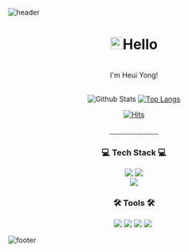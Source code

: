 ![header](https://capsule-render.vercel.app/api?type=waving&&color=gradient&height=100&section=header&fontSize=90)

  <div align = "center">
  
  <h1><img src="https://media.giphy.com/media/hvRJCLFzcasrR4ia7z/giphy.gif" width="25px">Hello</h1><br/>
  I'm Heui Yong!<br/><br/>
  

  ![Github Stats](https://github-readme-stats.vercel.app/api?username=heui-yong&theme=tokyonight&show_icons=true)
  [![Top Langs](https://github-readme-stats.vercel.app/api/top-langs/?username=heui-yong&layout=compact&theme=tokyonight)](https://github.com/anuraghazra/github-readme-stats)

  [![Hits](https://hits.seeyoufarm.com/api/count/incr/badge.svg?url=https%3A%2F%2Fgithub.com%2Fheui-yong&count_bg=%23A4EAF1&title_bg=%23DDE3ED&icon=github.svg&icon_color=%23FFFFFF&title=VISIT&edge_flat=false)](https://hits.seeyoufarm.com)
  
  ﹏﹏﹏﹏﹏﹏﹏  

  <h3>💻 Tech Stack 💻</h3>
  <img src="https://img.shields.io/badge/Kotlin-7F52FF?style=flat-square&logo=Kotlin&logoColor=white"/>
  <img src="https://img.shields.io/badge/Android-34A853?style=flat-square&logo=Android&logoColor=white"/>
  <br>
  <img src="https://img.shields.io/badge/Flutter-02569B?style=flat-square&logo=Flutter&logoColor=white"/>
  <br>

  <h3>🛠️ Tools 🛠️</h3>
  <img src="https://img.shields.io/badge/Android Studio-00599C?style=flat&logo=AndroidStudio&logoColor=white"/>
  <img src="https://img.shields.io/badge/Visual Studio Code-DB3552?style=flat-square&logo=visualstudiocode&logoColor=white"/>
  <img src="https://img.shields.io/badge/git-F05032?style=flat&logo=Git&logoColor=white"/>
  <img src="https://img.shields.io/badge/GitHub-333664?style=flat&logo=GitHub&logoColor=white"/></a>&nbsp

</div>

![footer](https://capsule-render.vercel.app/api?type=waving&&color=gradient&height=100&section=footer&fontSize=90)
